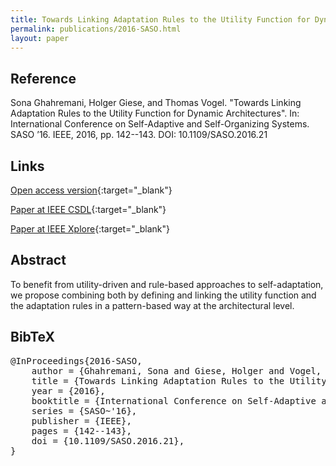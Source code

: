 ```yaml
---
title: Towards Linking Adaptation Rules to the Utility Function for Dynamic Architectures
permalink: publications/2016-SASO.html
layout: paper
---
```


## Reference
Sona Ghahremani, Holger Giese, and Thomas Vogel. "Towards Linking Adaptation Rules to the Utility Function for Dynamic Architectures". In: International Conference on Self-Adaptive and Self-Organizing Systems. SASO ’16. IEEE, 2016, pp. 142--143. DOI: 10.1109/SASO.2016.21

## Links

[Open access version](https://arxiv.org/abs/1805.03599){:target="_blank"}

[Paper at IEEE CSDL](http://doi.ieeecomputersociety.org/10.1109/SASO.2016.21){:target="_blank"}

[Paper at IEEE Xplore](https://doi.org/10.1109/SASO.2016.21){:target="_blank"}


## Abstract
To benefit from utility-driven and rule-based approaches to self-adaptation, we propose combining both by defining and linking the utility function and the adaptation rules in a pattern-based way at the architectural level.

## BibTeX

<div class="bibtex">
<pre>@InProceedings{2016-SASO,
    author = {Ghahremani, Sona and Giese, Holger and Vogel, Thomas},
    title = {Towards Linking Adaptation Rules to the Utility Function for Dynamic Architectures},
    year = {2016},
    booktitle = {International Conference on Self-Adaptive and Self-Organizing Systems},
    series = {SASO~'16},
    publisher = {IEEE},
    pages = {142--143},
    doi = {10.1109/SASO.2016.21},
}</pre>
</div>
